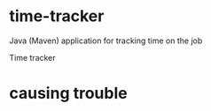 # time-tracker

Java (Maven) application for tracking time on the job

Time tracker

# causing trouble
